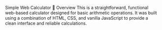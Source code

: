 Simple Web Calculator
📝 Overview
This is a straightforward, functional web-based calculator designed for basic arithmetic operations. It was built using a combination of HTML, CSS, and vanilla JavaScript to provide a clean interface and reliable calculations.